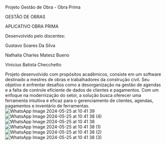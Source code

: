 Projeto Gestão de Obra - Obra Prima

GESTÃO DE OBRAS

APLICATIVO OBRA PRIMA


Desenvolvido pelo discentes:

Gustavo Soares Da Silva

Nathalia Charles Matesz Bueno

Vinicius Batista Checchetto



Projeto desenvolvido com propósitos acadêmicos, consiste em um software destinado a mestres de obras e trabalhadores da construção civil. Seu objetivo é enfrentar desafios como a desorganização na gestão de agendas e a falta de controle eficiente de dados de clientes e pagamentos. Com um enfoque na modernização do setor, a solução busca oferecer uma ferramenta intuitiva e eficaz para o gerenciamento de clientes, agendas, pagamentos e inventário de ferramentas.
![WhatsApp Image 2024-05-25 at 10 41 39](https://github.com/gsoares28/Projeto-Gest-o-de-Obra---Obra-Prima/assets/145174123/141de88c-ced0-4936-9edc-b9d401560f74)
![WhatsApp Image 2024-05-25 at 10 41 38 (4)](https://github.com/gsoares28/Projeto-Gest-o-de-Obra---Obra-Prima/assets/145174123/ac91c930-d26b-44b9-90eb-5e4757cf64c3)
![WhatsApp Image 2024-05-25 at 10 41 38](https://github.com/gsoares28/Projeto-Gest-o-de-Obra---Obra-Prima/assets/145174123/4d54f589-cb82-4898-a953-3614aa048adf)
![WhatsApp Image 2024-05-25 at 10 41 38 (1)](https://github.com/gsoares28/Projeto-Gest-o-de-Obra---Obra-Prima/assets/145174123/3c0b90e2-38f7-481f-b31f-39b4cea40b20)
![WhatsApp Image 2024-05-25 at 10 41 38 (2)](https://github.com/gsoares28/Projeto-Gest-o-de-Obra---Obra-Prima/assets/145174123/22a43c84-52f6-4ce1-a16b-c4fa55cb917a)
![WhatsApp Image 2024-05-25 at 10 41 38 (3)](https://github.com/gsoares28/Projeto-Gest-o-de-Obra---Obra-Prima/assets/145174123/578cde50-16bd-4898-b4e4-0831229d56e1)

